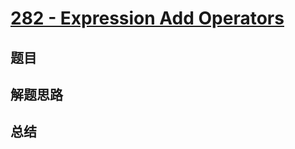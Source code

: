 # [282 - Expression Add Operators](https://leetcode.com/problems/expression-add-operators/)

## 题目


## 解题思路


## 总结


